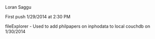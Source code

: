 Loran Saggu

First push 1/29/2014 at 2:30 PM

fileExplorer - Used to add philpapers on inphodata to local couchdb on 1/30/2014